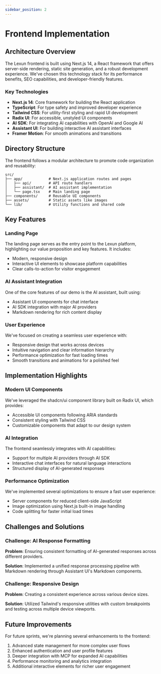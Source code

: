 ```yaml
---
sidebar_position: 2
---
```


# Frontend Implementation

## Architecture Overview

The Lexun frontend is built using Next.js 14, a React framework that offers server-side rendering, static site generation, and a robust development experience. We've chosen this technology stack for its performance benefits, SEO capabilities, and developer-friendly features.

### Key Technologies

- **Next.js 14**: Core framework for building the React application
- **TypeScript**: For type safety and improved developer experience
- **Tailwind CSS**: For utility-first styling and rapid UI development
- **Radix UI**: For accessible, unstyled UI components
- **AI SDK**: For integrating AI capabilities with OpenAI and Google AI
- **Assistant UI**: For building interactive AI assistant interfaces
- **Framer Motion**: For smooth animations and transitions

## Directory Structure

The frontend follows a modular architecture to promote code organization and reusability:

```
src/
├── app/            # Next.js application routes and pages
│   ├── api/        # API route handlers
│   ├── assistant/  # AI assistant implementation
│   └── page.tsx    # Main landing page
├── components/     # Reusable UI components
├── assets/         # Static assets like images
└── lib/            # Utility functions and shared code
```

## Key Features

### Landing Page

The landing page serves as the entry point to the Lexun platform, highlighting our value proposition and key features. It includes:

- Modern, responsive design
- Interactive UI elements to showcase platform capabilities
- Clear calls-to-action for visitor engagement

### AI Assistant Integration

One of the core features of our demo is the AI assistant, built using:

- Assistant UI components for chat interface
- AI SDK integration with major AI providers
- Markdown rendering for rich content display

### User Experience

We've focused on creating a seamless user experience with:

- Responsive design that works across devices
- Intuitive navigation and clear information hierarchy
- Performance optimization for fast loading times
- Smooth transitions and animations for a polished feel

## Implementation Highlights

### Modern UI Components

We've leveraged the shadcn/ui component library built on Radix UI, which provides:

- Accessible UI components following ARIA standards
- Consistent styling with Tailwind CSS
- Customizable components that adapt to our design system

### AI Integration

The frontend seamlessly integrates with AI capabilities:

- Support for multiple AI providers through AI SDK
- Interactive chat interfaces for natural language interactions
- Structured display of AI-generated responses

### Performance Optimization

We've implemented several optimizations to ensure a fast user experience:

- Server components for reduced client-side JavaScript
- Image optimization using Next.js built-in image handling
- Code splitting for faster initial load times

## Challenges and Solutions

### Challenge: AI Response Formatting

**Problem**: Ensuring consistent formatting of AI-generated responses across different providers.

**Solution**: Implemented a unified response processing pipeline with Markdown rendering through Assistant UI's Markdown components.

### Challenge: Responsive Design

**Problem**: Creating a consistent experience across various device sizes.

**Solution**: Utilized Tailwind's responsive utilities with custom breakpoints and testing across multiple device viewports.

## Future Improvements

For future sprints, we're planning several enhancements to the frontend:

1. Advanced state management for more complex user flows
2. Enhanced authentication and user profile features
3. Deeper integration with MCP for expanded AI capabilities
4. Performance monitoring and analytics integration
5. Additional interactive elements for richer user engagement 
